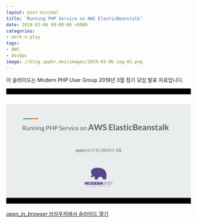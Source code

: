 ```yaml
---
layout: post-minimal
title: 'Running PHP Service on AWS ElasticBeanstalk'
date: 2019-03-06 00:00:00 +0900
categories:
- work-n-play
tags:
- AWS
- DevOps
image: //blog.appkr.dev/images/2019-03-06-img-01.png
---
```


이 슬라이드는 Modern PHP User Group 2019년 3월 정기 모임 발표 자료입니다.

![Running PHP Service on AWS ElasticBeanstalk](/images/2019-03-06-img-01.png)

<div class="panel panel-default" style="width:100%; max-width: 600px; margin: 1em auto;">
  <div class="panel-body text-center">
    <a href="https://docs.google.com/presentation/d/1EbSb3x55UK160V_nL89cF3N4B7Ow1mDEulsi9_WLO9w/edit?usp=sharing">
      <i class="material-icons">open_in_browser</i>
      브라우저에서 슬라이드 열기
    </a>
  </div>
</div>
